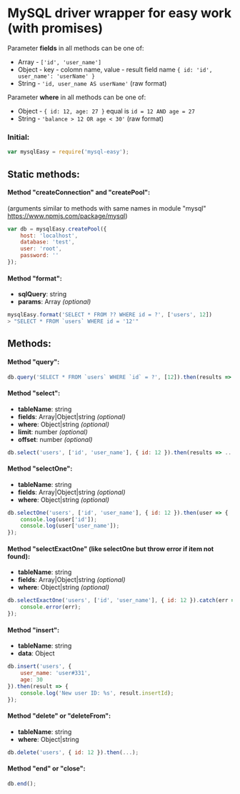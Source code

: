 # MySQL driver wrapper for easy work (with promises)

Parameter **fields** in all methods can be one of:
  * Array - `['id', 'user_name']`
  * Object - key - colomn name, value - result field name `{ id: 'id', user_name': 'userName' }`
  * String - `'id, user_name AS userName'` (raw format)
  
Parameter **where** in all methods can be one of:
  * Object - `{ id: 12, age: 27 }` equal is `id = 12 AND age = 27` 
  * String - `'balance > 12 OR age < 30'` (raw format)


### Initial: 
````javascript
var mysqlEasy = require('mysql-easy');
````

## Static methods:

#### Method "createConnection" and "createPool":
(arguments similar to methods with same names in module "mysql" https://www.npmjs.com/package/mysql)
````javascript
var db = mysqlEasy.createPool({
    host: 'localhost',
    database: 'test',
    user: 'root',
    password: ''
});
````

#### Method "format":
 *  **sqlQuery**: string
 *  **params**: Array _(optional)_
````javascript
mysqlEasy.format('SELECT * FROM ?? WHERE id = ?', ['users', 12])
> "SELECT * FROM `users` WHERE id = '12'"
````

## Methods:

#### Method "query":
````javascript
db.query('SELECT * FROM `users` WHERE `id` = ?', [12]).then(results => ...).catch(err => ...);
````

#### Method "select":
 *  **tableName**: string
 *  **fields**: Array|Object|string _(optional)_
 *  **where**: Object|string _(optional)_
 *  **limit**: number _(optional)_
 *  **offset**: number _(optional)_
````javascript
db.select('users', ['id', 'user_name'], { id: 12 }).then(results => ...);
````

#### Method "selectOne":
 *  **tableName**: string
 *  **fields**: Array|Object|string _(optional)_
 *  **where**: Object|string _(optional)_
````javascript
db.selectOne('users', ['id', 'user_name'], { id: 12 }).then(user => {
    console.log(user['id']);
    console.log(user['user_name']);
});
````

#### Method "selectExactOne" (like selectOne but throw error if item not found):
 *  **tableName**: string
 *  **fields**: Array|Object|string _(optional)_
 *  **where**: Object|string _(optional)_
````javascript
db.selectExactOne('users', ['id', 'user_name'], { id: 12 }).catch(err => {
    console.error(err);
});
````

#### Method "insert":
 *  **tableName**: string
 *  **data**: Object
````javascript
db.insert('users', {
    user_name: 'user#331',
    age: 30
}).then(result => {
    console.log('New user ID: %s', result.insertId);
});
````

#### Method "delete" or "deleteFrom":
 *  **tableName**: string
 *  **where**: Object|string
````javascript
db.delete('users', { id: 12 }).then(...);
````

#### Method "end" or "close":
````javascript
db.end();
````

